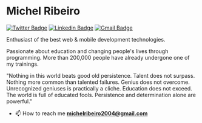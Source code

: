 # Michel Ribeiro


[![Twitter Badge](https://img.shields.io/badge/-@michelribeiro35-1f2729?style=flat-square&labelColor=1f2729&logo=twitter&logoColor=white&link=https://twitter.com/michelribeiro35)](https://twitter.com/michelribeiro35)
[![Linkedin Badge](https://img.shields.io/badge/-Michel%20Ribeiro-1f2729?style=flat-square&logo=Linkedin&logoColor=white&link=https://www.linkedin.com/in/michelribeiro)](https://www.linkedin.com/in/michelribeiro) 
[![Gmail Badge](https://img.shields.io/badge/-michelribeiro2004@gmail.com-1f2729?style=flat-square&logo=Gmail&logoColor=white&link=mailto:michelribeiro2004@gmail.com)](mailto:michelribeiro2004@gmail.com)

Enthusiast of the best web & mobile development technologies.

Passionate about education and changing people's lives through programming. More than 200,000 people have already undergone one of my trainings.

"Nothing in this world beats good old persistence. Talent does not surpass. Nothing more common than talented failures. Genius does not overcome. Unrecognized geniuses is practically a cliche. Education does not exceed. The world is full of educated fools. Persistence and determination alone are powerful."

- 📫 How to reach me **michelribeiro2004@gmail.com**
